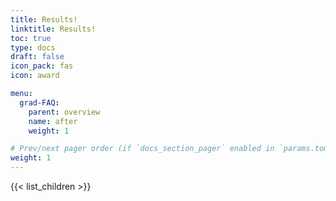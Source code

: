```yaml
---
title: Results!
linktitle: Results!
toc: true
type: docs
draft: false
icon_pack: fas
icon: award

menu:
  grad-FAQ:
    parent: overview
    name: after
    weight: 1

# Prev/next pager order (if `docs_section_pager` enabled in `params.toml`)
weight: 1
---
```


{{< list_children >}}
